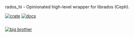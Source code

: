 rados_hi - Opinionated high-level wrapper for librados (Ceph).

[![crate](https://img.shields.io/crates/v/rados_hi.svg)](https://crates.io/crates/rados_hi)
[![docs](https://docs.rs/rados_hi/badge.svg)](https://docs.rs/rados_hi/)

```
```
[![big brother](https://ga-beacon.appspot.com/UA-83241762-2/README)](https://github.com/igrigorik/ga-beacon)
